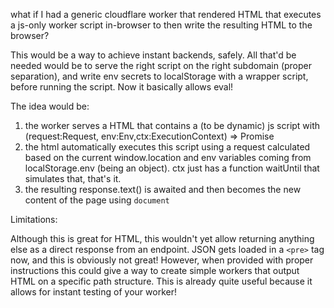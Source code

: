what if I had a generic cloudflare worker that rendered HTML that executes a js-only worker script in-browser to then write the resulting HTML to the browser?

This would be a way to achieve instant backends, safely. All that'd be needed would be to serve the right script on the right subdomain (proper separation), and write env secrets to localStorage with a wrapper script, before running the script. Now it basically allows eval!

The idea would be:

1. the worker serves a HTML that contains a (to be dynamic) js script with (request:Request, env:Env,ctx:ExecutionContext) => Promise<Response>
2. the html automatically executes this script using a request calculated based on the current window.location and env variables coming from localStorage.env (being an object). ctx just has a function waitUntil that simulates that, that's it.
3. the resulting response.text() is awaited and then becomes the new content of the page using `document`

Limitations:

Although this is great for HTML, this wouldn't yet allow returning anything else as a direct response from an endpoint. JSON gets loaded in a `<pre>` tag now, and this is obviously not great! However, when provided with proper instructions this could give a way to create simple workers that output HTML on a specific path structure. This is already quite useful because it allows for instant testing of your worker!
